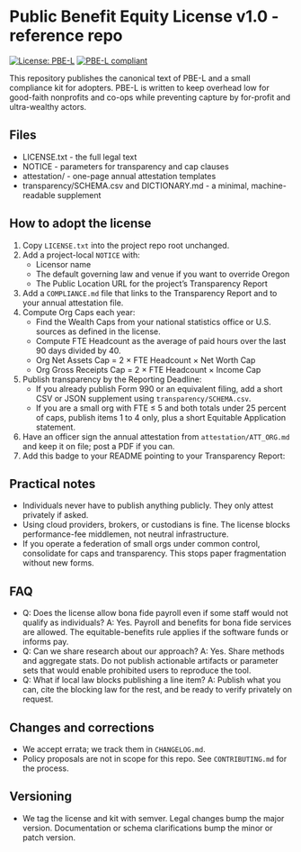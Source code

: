 # Public Benefit Equity License v1.0 - reference repo

[![License: PBE-L](https://img.shields.io/badge/License-PBE--L-brightgreen?style=for-the-badge&labelColor=222)](https://github.com/by-The-Lindemans/Public_Benefit_Equity_License/blob/main/LICENSE.txt)
[![PBE-L compliant](https://img.shields.io/badge/PBE--L-compliant-brightgreen?style=for-the-badge&labelColor=222&logo=data%3Aimage%2Fsvg%2Bxml%3Bbase64%2CPD94bWwgdmVyc2lvbj0iMS4wIiBlbmNvZGluZz0iVVRGLTgiPz4KPHN2ZyB4bWxucz0iaHR0cDovL3d3dy53My5vcmcvMjAwMC9zdmciIHZpZXdCb3g9IjAgMCAzMiAzMiIgZmlsbD0iI2ZmZiIgcm9sZT0iaW1nIiBhcmlhLWxhYmVsPSJQQkUtTCBtYXJrIj4KICA8IS0tIE91dGVyIHJpbmcgLS0%2BCiAgPHBhdGggZmlsbC1ydWxlPSJldmVub2RkIiBkPSJNMTYgMmExNCAxNCAwIDEgMCAwIDI4YTE0IDE0IDAgMSAwIDAtMjhabTAgNGExMCAxMCAwIDEgMSAwIDIwYTEwIDEwIDAgMSAxIDAtMjBaIiBjbGlwLXJ1bGU9ImV2ZW5vZGQiLz4KICA8IS0tIEVxdWFsaXR5IGJhcnMgLS0%2BCiAgPHJlY3QgeD0iOSIgeT0iMTMiIHdpZHRoPSIxNCIgaGVpZ2h0PSIyLjQiIHJ4PSIxLjIiLz4KICA8cmVjdCB4PSI5IiB5PSIxNyIgd2lkdGg9IjE0IiBoZWlnaHQ9IjIuNCIgcng9IjEuMiIvPgo8L3N2Zz4%3D&logoWidth=24)](https://YOUR-DOMAIN/PUBLIC-TRANSPARENCY-URL)

This repository publishes the canonical text of PBE-L and a small compliance kit for adopters. PBE-L is written to keep overhead low for good-faith nonprofits and co-ops while preventing capture by for-profit and ultra-wealthy actors.

## Files
- LICENSE.txt - the full legal text
- NOTICE - parameters for transparency and cap clauses
- attestation/ - one-page annual attestation templates
- transparency/SCHEMA.csv and DICTIONARY.md - a minimal, machine-readable supplement

## How to adopt the license
1. Copy `LICENSE.txt` into the project repo root unchanged.
2. Add a project-local `NOTICE` with:
   - Licensor name
   - The default governing law and venue if you want to override Oregon
   - The Public Location URL for the project’s Transparency Report
3. Add a `COMPLIANCE.md` file that links to the Transparency Report and to your annual attestation file.
4. Compute Org Caps each year:
   - Find the Wealth Caps from your national statistics office or U.S. sources as defined in the license.
   - Compute FTE Headcount as the average of paid hours over the last 90 days divided by 40.
   - Org Net Assets Cap = 2 × FTE Headcount × Net Worth Cap
   - Org Gross Receipts Cap = 2 × FTE Headcount × Income Cap
5. Publish transparency by the Reporting Deadline:
   - If you already publish Form 990 or an equivalent filing, add a short CSV or JSON supplement using `transparency/SCHEMA.csv`.
   - If you are a small org with FTE ≤ 5 and both totals under 25 percent of caps, publish items 1 to 4 only, plus a short Equitable Application statement.
6. Have an officer sign the annual attestation from `attestation/ATT_ORG.md` and keep it on file; post a PDF if you can.
7. Add this badge to your README pointing to your Transparency Report:

## Practical notes
- Individuals never have to publish anything publicly. They only attest privately if asked.
- Using cloud providers, brokers, or custodians is fine. The license blocks performance-fee middlemen, not neutral infrastructure.
- If you operate a federation of small orgs under common control, consolidate for caps and transparency. This stops paper fragmentation without new forms.

## FAQ
- Q: Does the license allow bona fide payroll even if some staff would not qualify as individuals?
A: Yes. Payroll and benefits for bona fide services are allowed. The equitable-benefits rule applies if the software funds or informs pay.
- Q: Can we share research about our approach?
A: Yes. Share methods and aggregate stats. Do not publish actionable artifacts or parameter sets that would enable prohibited users to reproduce the tool.
- Q: What if local law blocks publishing a line item?
A: Publish what you can, cite the blocking law for the rest, and be ready to verify privately on request.

## Changes and corrections
- We accept errata; we track them in `CHANGELOG.md`.
- Policy proposals are not in scope for this repo. See `CONTRIBUTING.md` for the process.

## Versioning
- We tag the license and kit with semver. Legal changes bump the major version. Documentation or schema clarifications bump the minor or patch version.

